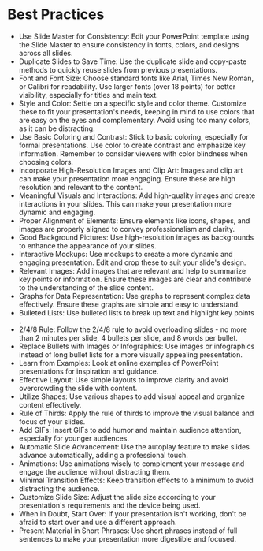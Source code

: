 # Best Practices

* Use Slide Master for Consistency: Edit your PowerPoint template using the Slide Master to ensure consistency in fonts, colors, and designs across all slides​​.
* Duplicate Slides to Save Time: Use the duplicate slide and copy-paste methods to quickly reuse slides from previous presentations​​.
* Font and Font Size: Choose standard fonts like Arial, Times New Roman, or Calibri for readability. Use larger fonts (over 18 points) for better visibility, especially for titles and main text​​.
* Style and Color: Settle on a specific style and color theme. Customize these to fit your presentation's needs, keeping in mind to use colors that are easy on the eyes and complementary​​. Avoid using too many colors, as it can be distracting​​.
* Use Basic Coloring and Contrast: Stick to basic coloring, especially for formal presentations. Use color to create contrast and emphasize key information​​. Remember to consider viewers with color blindness when choosing colors​​.
* Incorporate High-Resolution Images and Clip Art: Images and clip art can make your presentation more engaging. Ensure these are high resolution and relevant to the content​​.
* Meaningful Visuals and Interactions: Add high-quality images and create interactions in your slides. This can make your presentation more dynamic and engaging​​.
* Proper Alignment of Elements: Ensure elements like icons, shapes, and images are properly aligned to convey professionalism and clarity​​.
* Good Background Pictures: Use high-resolution images as backgrounds to enhance the appearance of your slides​​.
* Interactive Mockups: Use mockups to create a more dynamic and engaging presentation. Edit and crop these to suit your slide's design​​.
* Relevant Images: Add images that are relevant and help to summarize key points or information. Ensure these images are clear and contribute to the understanding of the slide content​​.
* Graphs for Data Representation: Use graphs to represent complex data effectively. Ensure these graphs are simple and easy to understand​​.
* Bulleted Lists: Use bulleted lists to break up text and highlight key points​​.
* 2/4/8 Rule: Follow the 2/4/8 rule to avoid overloading slides - no more than 2 minutes per slide, 4 bullets per slide, and 8 words per bullet​​.
* Replace Bullets with Images or Infographics: Use images or infographics instead of long bullet lists for a more visually appealing presentation​​.
* Learn from Examples: Look at online examples of PowerPoint presentations for inspiration and guidance​​.
* Effective Layout: Use simple layouts to improve clarity and avoid overcrowding the slide with content​​.
* Utilize Shapes: Use various shapes to add visual appeal and organize content effectively​​.
* Rule of Thirds: Apply the rule of thirds to improve the visual balance and focus of your slides​​.
* Add GIFs: Insert GIFs to add humor and maintain audience attention, especially for younger audiences​​.
* Automatic Slide Advancement: Use the autoplay feature to make slides advance automatically, adding a professional touch​​.
* Animations: Use animations wisely to complement your message and engage the audience without distracting them​​.
* Minimal Transition Effects: Keep transition effects to a minimum to avoid distracting the audience​​.
* Customize Slide Size: Adjust the slide size according to your presentation's requirements and the device being used​​.
* When in Doubt, Start Over: If your presentation isn't working, don't be afraid to start over and use a different approach​​.
* Present Material in Short Phrases: Use short phrases instead of full sentences to make your presentation more digestible and focused​​.
